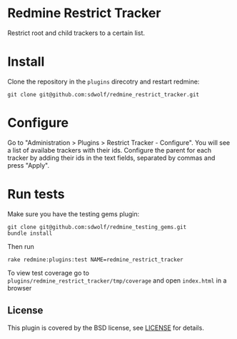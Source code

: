# Redmine Restrict Tracker

Restrict root and child trackers to a certain list.

# Install

Clone the repository in the `plugins` direcotry and restart redmine:
```
git clone git@github.com:sdwolf/redmine_restrict_tracker.git
```

# Configure

Go to "Administration > Plugins > Restrict Tracker - Configure".
You will see a list of availabe trackers with their ids.
Configure the parent for each tracker by adding their ids in the text fields,
separated by commas and press "Apply".

# Run tests

Make sure you have the testing gems plugin:
```
git clone git@github.com:sdwolf/redmine_testing_gems.git
bundle install
```

Then run
```
rake redmine:plugins:test NAME=redmine_restrict_tracker
```

To view test coverage go to `plugins/redmine_restrict_tracker/tmp/coverage`
and open `index.html` in a browser

## License

This plugin is covered by the BSD license, see [LICENSE](LICENSE) for details.
